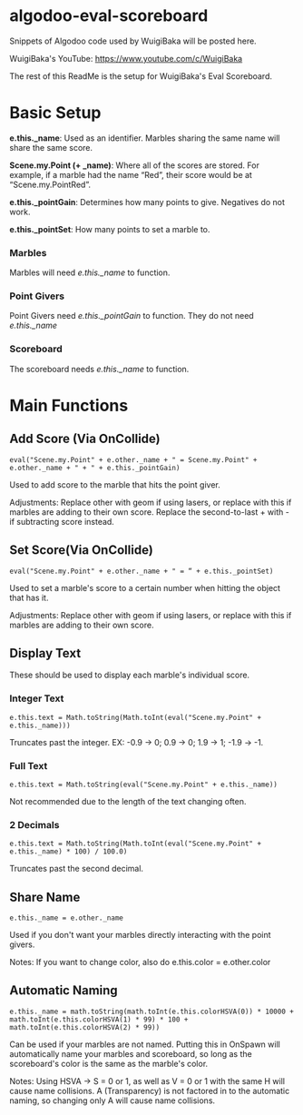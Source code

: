 # algodoo-eval-scoreboard

Snippets of Algodoo code used by WuigiBaka will be posted here.

WuigiBaka's YouTube: https://www.youtube.com/c/WuigiBaka

The rest of this ReadMe is the setup for WuigiBaka's Eval Scoreboard.

# Basic Setup

**e.this.\_name**: Used as an identifier. Marbles sharing the same name will share the same score.

**Scene.my.Point (+ \_name)**: Where all of the scores are stored. For example, if a marble had the name “Red”, their score would be at “Scene.my.PointRed”.

**e.this.\_pointGain**: Determines how many points to give. Negatives do not work.

**e.this.\_pointSet**: How many points to set a marble to.

### Marbles

Marbles will need *e.this.\_name* to function.

### Point Givers

Point Givers need *e.this.\_pointGain* to function. They do not need *e.this.\_name*

### Scoreboard

The scoreboard needs *e.this.\_name* to function.

# Main Functions

## Add Score (Via OnCollide)
```
eval("Scene.my.Point" + e.other._name + " = Scene.my.Point" + e.other._name + " + " + e.this._pointGain)
```
Used to add score to the marble that hits the point giver. 

Adjustments: Replace other with geom if using lasers, or replace with this if marbles are adding to their own score. Replace the second-to-last + with - if subtracting score instead.

## Set Score(Via OnCollide)
```
eval("Scene.my.Point" + e.other._name + " = “ + e.this._pointSet)
```
Used to set a marble's score to a certain number when hitting the object that has it.

Adjustments: Replace other with geom if using lasers, or replace with this if marbles are adding to their own score.

## Display Text
These should be used to display each marble's individual score.

### Integer Text
```
e.this.text = Math.toString(Math.toInt(eval("Scene.my.Point" + e.this._name)))
```
Truncates past the integer. EX: -0.9 -> 0; 0.9 -> 0; 1.9 -> 1; -1.9 -> -1.

### Full Text
```
e.this.text = Math.toString(eval("Scene.my.Point" + e.this._name))
```
Not recommended due to the length of the text changing often.

### 2 Decimals
```
e.this.text = Math.toString(Math.toInt(eval("Scene.my.Point" + e.this._name) * 100) / 100.0)
```
Truncates past the second decimal.


## Share Name
```
e.this._name = e.other._name
```
Used if you don't want your marbles directly interacting with the point givers.

Notes: If you want to change color, also do e.this.color = e.other.color

## Automatic Naming
```
e.this._name = math.toString(math.toInt(e.this.colorHSVA(0)) * 10000 + math.toInt(e.this.colorHSVA(1) * 99) * 100 + math.toInt(e.this.colorHSVA(2) * 99))
```
Can be used if your marbles are not named. Putting this in OnSpawn will automatically name your marbles and scoreboard, so long as the scoreboard's color is the same as the marble's color.

Notes: Using HSVA -> S = 0 or 1, as well as V = 0 or 1 with the same H will cause name collisions. A (Transparency) is not factored in to the automatic naming, so changing only A will cause name collisions.
